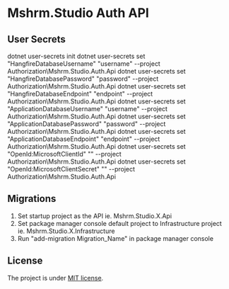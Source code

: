 # Mshrm.Studio Auth API

## User Secrets

dotnet user-secrets init
dotnet user-secrets set "HangfireDatabaseUsername" "username" --project Authorization\Mshrm.Studio.Auth.Api
dotnet user-secrets set "HangfireDatabasePassword" "password" --project Authorization\Mshrm.Studio.Auth.Api
dotnet user-secrets set "HangfireDatabaseEndpoint" "endpoint" --project Authorization\Mshrm.Studio.Auth.Api
dotnet user-secrets set "ApplicationDatabaseUsername" "username" --project Authorization\Mshrm.Studio.Auth.Api
dotnet user-secrets set "ApplicationDatabasePassword" "password" --project Authorization\Mshrm.Studio.Auth.Api
dotnet user-secrets set "ApplicationDatabaseEndpoint" "endpoint" --project Authorization\Mshrm.Studio.Auth.Api
dotnet user-secrets set "OpenId:MicrosoftClientId" "" --project Authorization\Mshrm.Studio.Auth.Api
dotnet user-secrets set "OpenId:MicrosoftClientSecret" "" --project Authorization\Mshrm.Studio.Auth.Api

## Migrations

1. Set startup project as the API ie. Mshrm.Studio.X.Api
2. Set package manager console default project to Infrastructure project ie. Mshrm.Studio.X.Infrastructure
3. Run "add-migration Migration_Name" in package manager console

## License

The project is under [MIT license](https://github.com/mshrm-studio/mshrm-studio-api/blob/main/LICENSE).
